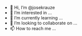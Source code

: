 - 👋 Hi, I’m @josekrauze
- 👀 I’m interested in ...
- 🌱 I’m currently learning ...
- 💞️ I’m looking to collaborate on ...
- 📫 How to reach me ...

<!---
josekrauze/josekrauze is a ✨ special ✨ repository because its `README.md` (this file) appears on your GitHub profile.
You can click the Preview link to take a look at your changes.
--->

